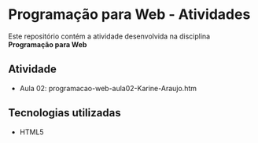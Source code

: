 # Programação para Web - Atividades 
Este repositório contém a atividade desenvolvida na disciplina **Programação para Web**

## Atividade 
 - Aula 02: programacao-web-aula02-Karine-Araujo.htm


## Tecnologias utilizadas
 - HTML5  
